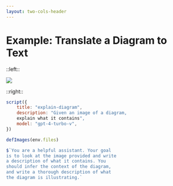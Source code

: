 ```yaml
---
layout: two-cols-header
---
```

# Example: Translate a Diagram to Text

::left::

![](/plug-in.png)

::right::

<v-click>

```js
script({
    title: "explain-diagram",
    description: "Given an image of a diagram,
    explain what it contains",
    model: "gpt-4-turbo-v",
})

defImages(env.files)

$`You are a helpful assistant. Your goal 
is to look at the image provided and write 
a description of what it contains. You 
should infer the context of the diagram, 
and write a thorough description of what 
the diagram is illustrating.`
```

</v-click>
